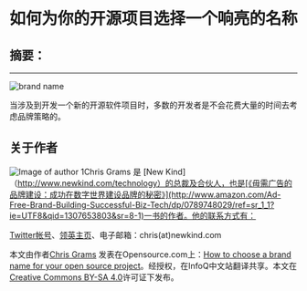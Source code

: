 # 如何为你的开源项目选择一个响亮的名称

## 摘要：


--------------------------------------------------

![brand name](https://opensource.com/sites/default/files/styles/image-full-size/public/images/life/branding_opensource_intersection.png?itok=Cc-bE-MR)

当涉及到开发一个新的开源软件项目时，多数的开发者是不会花费大量的时间去考虑品牌策略的。


## 关于作者
![Image of author 1](https://opensource.com/sites/default/files/styles/profile_pictures/public/pictures/chris_grams_2016_square_0.png?itok=qY4sR98p)Chris Grams 是 [New Kind]（http://www.newkind.com/technology）的总裁及合伙人，也是[《毋需广告的品牌建设：成功在数字世界建设品牌的秘密》](http://www.amazon.com/Ad-Free-Brand-Building-Successful-Biz-Tech/dp/0789748029/ref=sr_1_1?ie=UTF8&qid=1307653803&sr=8-1)一书的作者。他的联系方式有：

[Twitter帐号](http://twitter.com/cdgrams)、[领英主页](https://www.linkedin.com/in/chrisgrams)、电子邮箱：chris(at)newkind.com


本文由作者[Chris Grams](https://opensource.com/users/cgrams) 发表在Opensource.com上：[How to choose a brand name for your open source project](https://opensource.com/business/16/2/how-choose-brand-name-open-source-project)。经授权，在InfoQ中文站翻译共享。本文在[Creative Commons BY-SA 4.0](    http://creativecommons.org/licenses/by-sa/4.0/)许可证下发布。